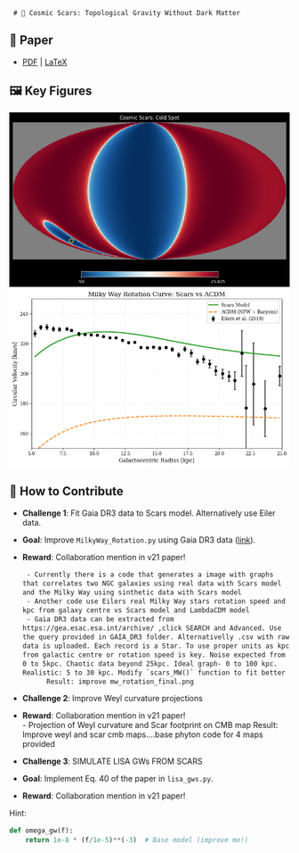      # 🌌 Cosmic Scars: Topological Gravity Without Dark Matter  

   ## 📜 Paper  
   - [PDF](paper/scars_v19.pdf) | [LaTeX](paper/scars_v19.tex)  

   ## 🖼️ Key Figures  
   ![CMB Cold Spot](paper/figures/Scars_cmb.png)  
   ![Milky Way Rotation](paper/figures/mw_rotation_final.png)  

   ## 🚀 How to Contribute  
   - **Challenge 1**: Fit Gaia DR3 data to Scars model. Alternatively use Eiler data.
   - **Goal**: Improve `MilkyWay_Rotation.py` using Gaia DR3 data ([link](https://gea.esac.esa.int/archive/)).
   - **Reward**: Collaboration mention in v21 paper!  

          - Currently there is a code that generates a image with graphs that correlates two NGC galaxies using real data with Scars model and the Milky Way using sinthetic data with Scars model
          - Another code use Eilers real Milky Way stars rotation speed and kpc from galaxy centre vs Scars model and LambdaCDM model
          - Gaia DR3 data can be extracted from https://gea.esac.esa.int/archive/ ,click SEARCH and Advanced. Use the query provided in GAIA_DR3 folder. Alternativelly .csv with raw data is uploaded. Each record is a Star. To use proper units as kpc from galactic centre or rotation speed is key. Noise expected from 0 to 5kpc. Chaotic data beyond 25kpc. Ideal graph- 0 to 100 kpc. Realistic: 5 to 30 kpc. Modify `scars_MW()` function to fit better
               Result: improve mw_rotation_final.png

     
   - **Challenge 2**: Improve Weyl curvature projections
   - **Reward**: Collaboration mention in v21 paper!  
          - Projection of Weyl curvature and Scar footprint on CMB map
               Result: Improve weyl and scar cmb maps....base phyton code for 4 maps provided

   - **Challenge 3**: SIMULATE LISA GWs FROM SCARS  
   - **Goal**: Implement Eq. 40 of the paper in `lisa_gws.py`.  
   - **Reward**: Collaboration mention in v21 paper!  

Hint:  
```python  
def omega_gw(f):  
    return 1e-8 * (f/1e-5)**(-3)  # Base model (improve me!)  
